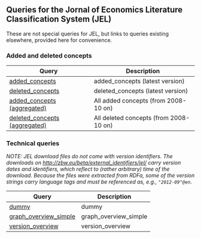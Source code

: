 ## Queries for the Jornal of Economics Literature Classification System (JEL)

These are not special queries for JEL, but links to queries existing elsewhere, provided here for convenience.

### Added and deleted concepts

Query | Description
------|------------
[added_concepts](http://zbw.eu/beta/sparql-lab/?endpoint=http://zbw.eu/beta/sparql/jelv/query&queryRef=https://api.github.com/repos/jneubert/skos-history/contents/sparql/added_concepts.rq) | added_concepts (latest version)
[deleted_concepts](http://zbw.eu/beta/sparql-lab/?endpoint=http://zbw.eu/beta/sparql/jelv/query&queryRef=https://api.github.com/repos/jneubert/skos-history/contents/sparql/deleted_concepts.rq) | deleted_concepts (latest version)
[added_concepts (aggregated)](http://zbw.eu/beta/sparql-lab/?endpoint=http://zbw.eu/beta/sparql/jelv/query&queryRef=https://api.github.com/repos/jneubert/skos-history/contents/sparql/added_concepts.rq&oldVersion=2008-10&newVersion=2017-01@en) | All added concepts (from 2008-10 on)
[deleted_concepts (aggregated)](http://zbw.eu/beta/sparql-lab/?endpoint=http://zbw.eu/beta/sparql/jelv/query&queryRef=https://api.github.com/repos/jneubert/skos-history/contents/sparql/deleted_concepts.rq&oldVersion=2008-10&newVersion=2017-01@en) | All deleted concepts (from 2008-10 on)


### Technical queries

_NOTE: JEL download files do not come with version identifiers. The downloads on http://zbw.eu/beta/external_identifiers/jel/ carry version dates and identifiers, which reflect to (rather arbitrary) time of the download. Because the files were extracted from RDFa, some of the version strings carry language tags and must be referenced as, e.g., `"2012-09"@en`._

Query | Description
------|------------
[dummy](http://zbw.eu/beta/sparql-lab/?endpoint=http://zbw.eu/beta/sparql/jelv/query&queryRef=https://api.github.com/repos/jneubert/skos-history/contents/sparql/dummy.rq) | dummy
[graph_overview_simple](http://zbw.eu/beta/sparql-lab/?endpoint=http://zbw.eu/beta/sparql/jelv/query&queryRef=https://api.github.com/repos/zbw/sparql-queries/contents/graph_overview_simple.rq) | graph_overview_simple
[version_overview](http://zbw.eu/beta/sparql-lab/?endpoint=http://zbw.eu/beta/sparql/jelv/query&queryRef=https://api.github.com/repos/jneubert/skos-history/contents/sparql/version_overview.rq) | version_overview


